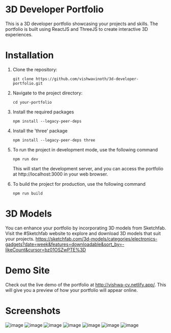 # 3D Developer Portfolio

This is a 3D developer portfolio showcasing your projects and skills. The portfolio is built using ReactJS and ThreeJS to create interactive 3D experiences.

# Installation

1. Clone the repository:
   ```shell
   git clone https://github.com/vishwavinoth/3d-developer-portfolio.git
   
2. Navigate to the project directory:
   ```shell
   cd your-portfolio

3. Install the required packages
   ```shell
   npm install --legacy-peer-deps
   
4. Install the 'three' package
   ```shell
   npm install --legacy-peer-deps three

5. To run the project in development mode, use the following command
   ```shell
   npm run dev
   ```
   This will start the development server, and you can access the portfolio at http://localhost:3000 in your web browser.
   
6. To build the project for production, use the following command
   ```shell
   npm run build

# 3D Models
You can enhance your portfolio by incorporating 3D models from Sketchfab. Visit the #Sketchfab website to explore and download 3D models that suit your projects.
https://sketchfab.com/3d-models/categories/electronics-gadgets?date=week&features=downloadable&sort_by=-likeCount&cursor=bz01OSZwPTE%3D


# Demo Site
Check out the live demo of the portfolio at http://vishwa-cv.netlify.app/. This will give you a preview of how your portfolio will appear online.

# Screenshots
![image](https://user-images.githubusercontent.com/66408627/236393203-ee97ccd6-da71-42a9-af5a-6a9dc4f5b761.png)
![image](https://user-images.githubusercontent.com/66408627/236393229-eea886ab-c985-451d-bbd4-6ac068a6876b.png)
![image](https://user-images.githubusercontent.com/66408627/236393258-363c7f8b-f156-49d9-b5f8-6792a61e1f5f.png)
![image](https://user-images.githubusercontent.com/66408627/236393278-722b553c-2672-4cf3-9238-798b45d7faea.png)
![image](https://user-images.githubusercontent.com/66408627/236393293-1b0c6d58-5da0-4870-a424-89c4d78c07c4.png)
![image](https://user-images.githubusercontent.com/66408627/236393310-fae29562-0d98-49b6-ae7a-18957f6ef5eb.png)
![image](https://user-images.githubusercontent.com/66408627/236393315-8291ac55-5f1d-4d1c-b834-8e09cec7309e.png)
